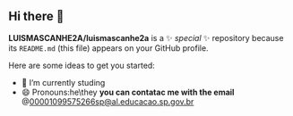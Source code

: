 ## Hi there 👋

**LUISMASCANHE2A/luismascanhe2a** is a ✨ _special_ ✨ repository because its `README.md` (this file) appears on your GitHub profile.

Here are some ideas to get you started:

- 🔭 I’m currently studing
- 😄 Pronouns:he\they
**you can contatac me with the email** @00001099575266sp@al.educacao.sp.gov.br
